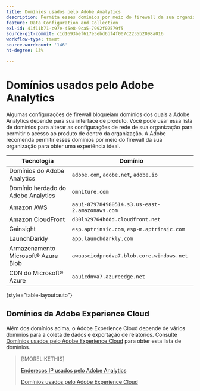 ```yaml
---
title: Domínios usados pelo Adobe Analytics
description: Permita esses domínios por meio do firewall da sua organização para obter uma experiência ideal usando o Adobe Analytics.
feature: Data Configuration and Collection
exl-id: 41f11b71-c97e-45e8-9ca5-7992f02579f5
source-git-commit: c1d1693bef617e3ebd6bf4f007c2235b2098a016
workflow-type: tm+mt
source-wordcount: '146'
ht-degree: 13%

---
```


# Domínios usados pelo Adobe Analytics

Algumas configurações de firewall bloqueiam domínios dos quais a Adobe Analytics depende para sua interface de produto. Você pode usar essa lista de domínios para alterar as configurações de rede de sua organização para permitir o acesso ao produto de dentro da organização. A Adobe recomenda permitir esses domínios por meio do firewall da sua organização para obter uma experiência ideal.

| Tecnologia | Domínio |
| --- | --- |
| Domínios do Adobe Analytics | `adobe.com`, `adobe.net`, `adobe.io` |
| Domínio herdado do Adobe Analytics | `omniture.com` |
| Amazon AWS | `aaui-879784980514.s3.us-east-2.amazonaws.com` |
| Amazon CloudFront | `d30ln29764hddd.cloudfront.net` |
| Gainsight | `esp.aptrinsic.com`, `esp-m.aptrinsic.com` |
| LaunchDarkly | `app.launchdarkly.com` |
| Armazenamento Microsoft® Azure Blob | `awaascicdprodva7.blob.core.windows.net` |
| CDN do Microsoft® Azure | `aauicdnva7.azureedge.net` |

{style="table-layout:auto"}

## Domínios da Adobe Experience Cloud

Além dos domínios acima, o Adobe Experience Cloud depende de vários domínios para a coleta de dados e exportação de relatórios. Consulte [Domínios usados pelo Adobe Experience Cloud](https://experienceleague.adobe.com/pt-br/docs/core-services/interface/data-collection/domains) para obter esta lista de domínios.

>[!MORELIKETHIS]
>
>[Endereços IP usados pelo Adobe Analytics](ip-addresses.md)
>
>[Domínios usados pelo Adobe Experience Cloud](https://experienceleague.adobe.com/pt-br/docs/core-services/interface/data-collection/domains)
